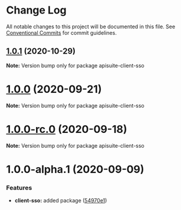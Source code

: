 # Change Log

All notable changes to this project will be documented in this file.
See [Conventional Commits](https://conventionalcommits.org) for commit guidelines.

## [1.0.1](https://github.com/Cloudoki/APISuite/compare/apisuite-client-sso@1.0.0-rc.1...apisuite-client-sso@1.0.1) (2020-10-29)

**Note:** Version bump only for package apisuite-client-sso





# [1.0.0](https://github.com/Cloudoki/APISuite/compare/apisuite-client-sso@1.0.0-rc.0...apisuite-client-sso@1.0.0) (2020-09-21)

**Note:** Version bump only for package apisuite-client-sso





# [1.0.0-rc.0](https://github.com/Cloudoki/APISuite/compare/apisuite-client-sso@1.0.0-alpha.1...apisuite-client-sso@1.0.0-rc.0) (2020-09-18)

**Note:** Version bump only for package apisuite-client-sso





# 1.0.0-alpha.1 (2020-09-09)


### Features

* **client-sso:** added package ([54970e1](https://github.com/Cloudoki/APISuite/commit/54970e11244f4d68118c3d7123acf54c6134a5c8))
